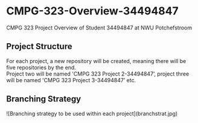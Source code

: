 <h1>CMPG-323-Overview-34494847</h1>
<p>CMPG 323 Project Overview of Student 34494847 at NWU Potchefstroom</p>

<h2>Project Structure</h2>
<p>For each project, a new repository will be created, meaning there will be five repositories by the end.
<br/>Project two will be named 'CMPG 323 Project 2-34494847’, project three will be named 'CMPG 323 Project 3-34494847’ etc.</p>

<h2>Branching Strategy</h2>
![Branching strategy to be used within each project](branchstrat.jpg)